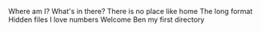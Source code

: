 Where am I?
What's in there?
There is no place like home
The long format
Hidden files
I love numbers
Welcome
Ben my first directory
